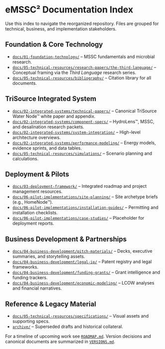# eMSSC² Documentation Index

Use this index to navigate the reorganized repository. Files are grouped for technical, business, and implementation stakeholders.

## Foundation & Core Technology

- [`docs/01-foundation-technology/`](docs/01-foundation-technology/README.md) – MSSC fundamentals and microbial research.
- [`docs/05-technical-resources/research-papers/the-third-language/`](docs/05-technical-resources/research-papers/the-third-language/README.md) – Conceptual framing via the *Third Language* research series.
- [`docs/05-technical-resources/bibliography/`](docs/05-technical-resources/bibliography/README.md) – Citation library for all documents.

## TriSource Integrated System

- [`docs/02-integrated-systems/technical-papers/`](docs/02-integrated-systems/technical-papers/README.md) – Canonical TriSource Water Node™ white paper and appendix.
- [`docs/02-integrated-systems/component-specs/`](docs/02-integrated-systems/component-specs/README.md) – HydroLens™, MSSC, and desalination research packets.
- [`docs/02-integrated-systems/system-integration/`](docs/02-integrated-systems/system-integration/README.md) – High-level architecture overviews.
- [`docs/02-integrated-systems/performance-modeling/`](docs/02-integrated-systems/performance-modeling/README.md) – Energy models, evidence sprints, and data tables.
- [`docs/05-technical-resources/simulations/`](docs/05-technical-resources/simulations/README.md) – Scenario planning and calculations.

## Deployment & Pilots

- [`docs/03-deployment-framework/`](docs/03-deployment-framework/README.md) – Integrated roadmap and project management resources.
- [`docs/06-pilot-implementations/site-planning/`](docs/06-pilot-implementations/site-planning/README.md) – Site archetype briefs (e.g., HomeNode™).
- [`docs/06-pilot-implementations/installation-guides/`](docs/06-pilot-implementations/installation-guides/README.md) – Permitting and installation checklists.
- [`docs/06-pilot-implementations/case-studies/`](docs/06-pilot-implementations/case-studies/README.md) – Placeholder for deployment reports.

## Business Development & Partnerships

- [`docs/04-business-development/pitch-materials/`](docs/04-business-development/pitch-materials/README.md) – Decks, executive summaries, and storytelling assets.
- [`docs/04-business-development/legal-ip/`](docs/04-business-development/legal-ip/README.md) – Patent registry and legal frameworks.
- [`docs/04-business-development/funding-grants/`](docs/04-business-development/funding-grants/README.md) – Grant intelligence and funding trackers.
- [`docs/04-business-development/economic-modeling/`](docs/04-business-development/economic-modeling/README.md) – LCOW analyses and financial narratives.

## Reference & Legacy Material

- [`docs/05-technical-resources/specifications/`](docs/05-technical-resources/specifications/README.md) – Visual assets and supporting specs.
- [`archive/`](archive/README.md) – Superseded drafts and historical collateral.

For a timeline of upcoming work see [`ROADMAP.md`](ROADMAP.md). Version decisions and canonical documents are summarized in [`VERSIONS.md`](VERSIONS.md).
